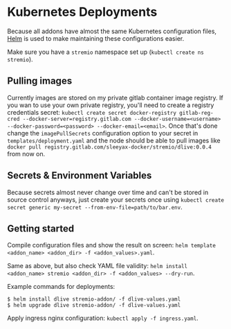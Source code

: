 # Kubernetes Deployments
Because all addons have almost the same Kubernetes configuration files, [Helm](https://helm.sh) is used to make maintaining these configurations easier.

Make sure you have a `stremio` namespace set up (`kubectl create ns stremio`).

## Pulling images
Currently images are stored on my private gitlab container image registry. If you wan to use your own private registry, you'll need to create a registry credentials secret: `kubectl create secret docker-registry gitlab-reg-cred --docker-server=registry.gitlab.com --docker-username=<username> --docker-password=<password> --docker-email=<email>`. Once that's done change the `imagePullSecrets` configuration option to your secret in `templates/deployment.yaml` and the node should be able to pull images like `docker pull registry.gitlab.com/sleeyax-docker/stremio/dlive:0.0.4` from now on.

## Secrets & Environment Variables
Because secrets almost never change over time and can't be stored in source control anyways, just create your secrets once using `kubectl create secret generic my-secret --from-env-file=path/to/bar.env`.

## Getting started
Compile configuration files and show the result on screen: `helm template <addon_name> <addon_dir> -f <addon_values>.yaml`.

Same as above, but also check YAML file validity: `helm install <addon_name> stremio <addon_dir> -f <addon_values> --dry-run`.

Example commands for deployments:
```
$ helm install dlive stremio-addon/ -f dlive-values.yaml
$ helm upgrade dlive stremio-addon/ -f dlive-values.yaml
```

Apply ingress nginx configuration: `kubectl apply -f ingress.yaml`.
